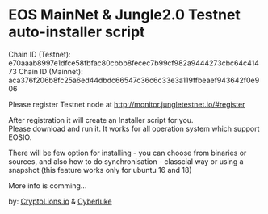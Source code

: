 # EOS MainNet & Jungle2.0 Testnet auto-installer script

Chain ID (Testnet): e70aaab8997e1dfce58fbfac80cbbb8fecec7b99cf982a9444273cbc64c41473
Chain ID (Mainnet): aca376f206b8fc25a6ed44dbdc66547c36c6c33e3a119ffbeaef943642f0e906

Please register Testnet node at http://monitor.jungletestnet.io/#register  

After registration it will create an Installer script for you.  
Please download and run it. It works for all operation system which support EOSIO.
  
There will be few option for installing - you can choose from binaries or sources, and also how to do synchronisation - classcial way or using a snapshot (this feature works only for ubuntu 16 and 18)

More info is comming...

by: <a target="_blank" href="http://CryptoLions.io">CryptoLions.io</a> & <a target="_blank" href="http://github.com/cyberluke">Cyberluke</a>
